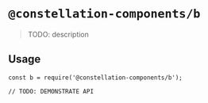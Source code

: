 # `@constellation-components/b`

> TODO: description

## Usage

```
const b = require('@constellation-components/b');

// TODO: DEMONSTRATE API
```
